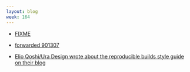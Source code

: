```yaml
---
layout: blog
week: 164
---
```


* [FIXME](https://bugs.debian.org/901300)

* [forwarded 901307](https://github.com/sphinx-gallery/sphinx-gallery/pull/390)

* [Elio Qoshi/Ura Design wrote about the reproducible builds style guide on their blog](https://ura.design/2018/06/13/reproducible-builds-styleguide)
